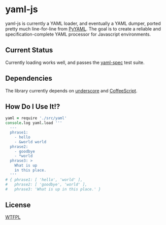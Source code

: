 yaml-js
===

yaml-js is currently a YAML loader, and eventually a YAML dumper, ported pretty
much line-for-line from [PyYAML](http://pyyaml.org/).  The goal is to create a
reliable and specification-complete YAML processor for Javascript environments.

Current Status
---

Currently loading works well, and passes the
[yaml-spec](https://github.com/connec/yaml-spec) test suite.

Dependencies
---

The library currently depends on
[underscore](http://documentcloud.github.com/underscore/) and
[CoffeeScript](http://jashkenas.github.com/coffee-script/).

How Do I Use It!?
---

```coffeescript
yaml = require './src/yaml'
console.log yaml.load '''
  ---
  phrase1:
    - hello
    - &world world
  phrase2:
    - goodbye
    - *world
  phrase3: >
    What is up
    in this place.
  '''
# { phrase1: [ 'hello', 'world' ],
#   phrase2: [ 'goodbye', 'world' ],
#   phrase3: 'What is up in this place.' }
```

License
---

[WTFPL](http://sam.zoy.org/wtfpl/)